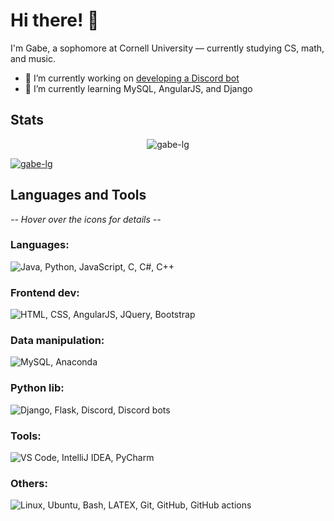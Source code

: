 # Hi there! 👋

I'm Gabe, a sophomore at Cornell University &mdash; currently studying CS, 
math, and music.

- 🔭 I’m currently working on <a href="https://github.com/gabe-lg/discord-bot">developing a Discord bot</a>
- 🌱 I’m currently learning MySQL, AngularJS, and Django

<!--
**gabe-lg/gabe-lg** is a ✨ _special_ ✨ repository because its `README.md` (this file) appears on your GitHub profile.

Here are some ideas to get you started:

- 🔭 I’m currently working on ...
- 🌱 I’m currently learning ...
- 👯 I’m looking to collaborate on ...
- 🤔 I’m looking for help with ...
- 💬 Ask me about ...
- 📫 How to reach me: ...
- 😄 Pronouns: ...
- ⚡ Fun fact: ...


<style>
.grid {
  width: 50%;
  float: left;
}

.left {
  clear: left;
}
</style>
-->

<!-- profile views -->
<!--<p> <img src="https://komarev.com/ghpvc/?username=gabe-lg&label=Profile%20views&color=0e75b6&style=flat" alt="gabe-lg" /> </p>-->

## Stats
<p align="center"><img src="https://github-readme-stats.vercel.app/api/top-langs?username=gabe-lg&show_icons=true&locale=en&layout=compact" alt="gabe-lg" style="width: 40%;"></p>

<p> <a href="https://github.com/ryo-ma/github-profile-trophy"><img 
src="https://github-profile-trophy.vercel.app/?username=gabe-lg" 
alt="gabe-lg" /></a></p>

## Languages and Tools
<i>-- Hover over the icons for details --</i>
<div>
<h3>Languages:</h3>
<img src="https://skillicons.dev/icons?i=java,py,js,c,cs,cpp&theme=light" title="Java, Python, JavaScript, C, C#, C++">
</div>

<div>
<h3>Frontend dev:</h3>
<img src="https://skillicons.dev/icons?i=html,css,angular,jquery,bootstrap&theme=light" title="HTML, CSS, AngularJS, JQuery, Bootstrap">
</div>

<div>
<h3>Data manipulation:</h3>
<img src="https://skillicons.dev/icons?i=mysql,anaconda&theme=light" title="MySQL, Anaconda">
</div>

<div>
<h3>Python lib:</h3>
<img src="https://skillicons.dev/icons?i=django,flask,discord,bots&theme=light" title="Django, Flask, Discord, Discord bots">
</div>

<div>
<h3>Tools:</h3>
<img src="https://skillicons.dev/icons?i=vscode,idea,pycharm&theme=light" title="VS Code, IntelliJ IDEA, PyCharm">
</div>

<div>
<h3>Others:</h3>
<img src="https://skillicons.dev/icons?i=linux,ubuntu,bash,latex,git,github,githubactions&theme=light" title="Linux, Ubuntu, Bash, LATEX, Git, GitHub, GitHub actions">
</div>

[//]: # (<p> <a href="https://angular.io" target="_blank" rel="noreferrer"> <img src="https://angular.io/assets/images/logos/angular/angular.svg" alt="angular" width="40" height="40"/> </a> <a href="https://angular.io" target="_blank" rel="noreferrer"> <img src="https://raw.githubusercontent.com/devicons/devicon/master/icons/angularjs/angularjs-original-wordmark.svg" alt="angularjs" width="40" height="40"/> </a> <a href="https://getbootstrap.com" target="_blank" rel="noreferrer"> <img src="https://raw.githubusercontent.com/devicons/devicon/master/icons/bootstrap/bootstrap-plain-wordmark.svg" alt="bootstrap" width="40" height="40"/> </a> <a href="https://www.cprogramming.com/" target="_blank" rel="noreferrer"> <img src="https://raw.githubusercontent.com/devicons/devicon/master/icons/c/c-original.svg" alt="c" width="40" height="40"/> </a> <a href="https://www.w3schools.com/cpp/" target="_blank" rel="noreferrer"> <img src="https://raw.githubusercontent.com/devicons/devicon/master/icons/cplusplus/cplusplus-original.svg" alt="cplusplus" width="40" height="40"/> </a> <a href="https://www.w3schools.com/cs/" target="_blank" rel="noreferrer"> <img src="https://raw.githubusercontent.com/devicons/devicon/master/icons/csharp/csharp-original.svg" alt="csharp" width="40" height="40"/> </a> <a href="https://www.w3schools.com/css/" target="_blank" rel="noreferrer"> <img src="https://raw.githubusercontent.com/devicons/devicon/master/icons/css3/css3-original-wordmark.svg" alt="css3" width="40" height="40"/> </a> <a href="https://www.djangoproject.com/" target="_blank" rel="noreferrer"> <img src="https://cdn.worldvectorlogo.com/logos/django.svg" alt="django" width="40" height="40"/> </a> <a href="https://www.w3.org/html/" target="_blank" rel="noreferrer"> <img src="https://raw.githubusercontent.com/devicons/devicon/master/icons/html5/html5-original-wordmark.svg" alt="html5" width="40" height="40"/> </a> <a href="https://www.java.com" target="_blank" rel="noreferrer"> <img src="https://raw.githubusercontent.com/devicons/devicon/master/icons/java/java-original.svg" alt="java" width="40" height="40"/> </a> <a href="https://developer.mozilla.org/en-US/docs/Web/JavaScript" target="_blank" rel="noreferrer"> <img src="https://raw.githubusercontent.com/devicons/devicon/master/icons/javascript/javascript-original.svg" alt="javascript" width="40" height="40"/> </a> <a href="https://www.linux.org/" target="_blank" rel="noreferrer"> <img src="https://raw.githubusercontent.com/devicons/devicon/master/icons/linux/linux-original.svg" alt="linux" width="40" height="40"/> </a> <a href="https://www.mysql.com/" target="_blank" rel="noreferrer"> <img src="https://raw.githubusercontent.com/devicons/devicon/master/icons/mysql/mysql-original-wordmark.svg" alt="mysql" width="40" height="40"/> </a> <a href="https://www.python.org" target="_blank" rel="noreferrer"> <img src="https://raw.githubusercontent.com/devicons/devicon/master/icons/python/python-original.svg" alt="python" width="40" height="40"/> </a> </p>)
<div style="clear: both;"></div>

<!--
## My stats

<p>&nbsp;<img src="https://github-readme-stats.vercel.app/api?
username=gabe-lg&show_icons=true&locale=en" alt="gabe-lg" style="width: 
70%;"></p>

<p><img src="https://github-readme-streak-stats.herokuapp.com/?user=gabe-lg&" alt="gabe-lg" /></p>
-->

